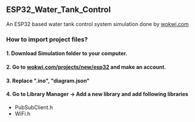 ## ESP32_Water_Tank_Control

An ESP32 based water tank control system simulation done by [wokwi.com](https://wokwi.com)

### How to import project files?

#### 1. Download Simulation folder to your computer.
#### 2. Go to [wokwi.com/projects/new/esp32](https://wokwi.com/projects/new/esp32) and make an account.
#### 3. Replace ".ino", "diagram.json"
#### 4. Go to Library Manager -> Add a new library and add following libraries
- PubSubClient.h
- WiFi.h

